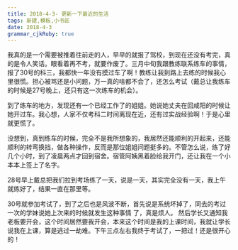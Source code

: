 ```yaml
---
title: 2018-4-3- 更新一下最近的生活
tags: 新建,模板,小书匠
date: 2018-4-3
grammar_cjkRuby: true
---
```


我真的是一个需要被推着往前走的人，早早的就报了驾校，到现在还没有考完，真的是令人笑话。眼看着再不考，就要作废了。三月中旬我跟教练联系练车的事情，报了30号的科三，我都快一年没有摸过车了啊！教练让我到路上去练的时候我心里很慌。担心被骂还是小问题，万一真的啥都不会了，还怎么考试（戴总让我练车的时候是27号晚上，还只有这一次练车的机会）。

到了练车的地方，发现还有一个已经工作了的姐姐。她说她丈夫在回咸阳的时候让她开过车。我心想，人家不仅考科二时间离现在近，还有过实战经验啊！于是心里就更慌了。

没想到，真到练车的时候，完全不是我所想象的，我居然还能顺利的开起来，还能顺利的转弯换挡，做各种操作，反而是那位姐姐问题挺多的。不管怎么说，练了好几个小时，到了凌晨两点才回到宿舍。宿管阿姨黑着脸给我开门，还让我在一个小本本上签上了名字。


28号早上戴总把我们拉到考场练了一天，说是一天，其实完全没有一天，我上午就练好了，结果一直在那里等。


30号就参加考试了，到了之后也是风波不断，首先说是系统坏掉了，同去的考过一次的学妹说她上次来的时候就发生这种事情 了，真是烦人。
然后学长又通知我老板要开会，这个时间居然要我开会，本来这个时间是我的上课时间，我就让学长说我在上课，算是逃过一劫难。下午三点左右我终于考试了，一把过！还是很开心的！


